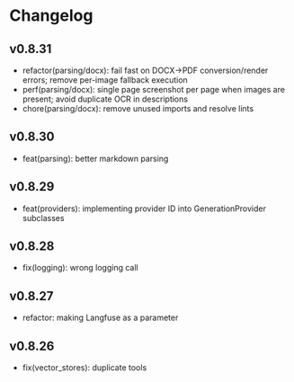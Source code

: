 # Changelog

## v0.8.31
- refactor(parsing/docx): fail fast on DOCX→PDF conversion/render errors; remove per-image fallback execution
- perf(parsing/docx): single page screenshot per page when images are present; avoid duplicate OCR in descriptions
- chore(parsing/docx): remove unused imports and resolve lints

## v0.8.30
- feat(parsing): better markdown parsing

## v0.8.29

- feat(providers): implementing provider ID into GenerationProvider subclasses

## v0.8.28
- fix(logging): wrong logging call

## v0.8.27
- refactor: making Langfuse as a parameter

## v0.8.26

- fix(vector_stores): duplicate tools
